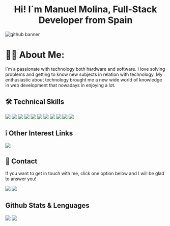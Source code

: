 <h1 align="center">Hi! I´m Manuel Molina, Full-Stack Developer from Spain</h1>

![github banner](https://github.com/ManuelMolinaAbad/ManuelMolinaAbad/assets/127496509/97099a14-d415-4b4b-94fc-c0b1e229aff1)

# 👨‍💻 About Me:

I´m a passionate with technology both hardware and software. I love solving problems and getting to know new subjects in relation with technology. My enthusiastic about technology brought me a new wide world of knowledge in web development that nowadays in enjoying a lot.

## 🛠 Technical Skills  

<span><img src="https://img.shields.io/badge/HTML5-E34F26?style=for-the-badge&logo=html5&logoColor=white"></span>
<span><img src="https://img.shields.io/badge/CSS3-1572B6?style=for-the-badge&logo=css3&logoColor=white"></span>
<span><img src="https://img.shields.io/badge/PHP-777BB4?style=for-the-badge&logo=php&logoColor=white"></span>
<span><img src="https://img.shields.io/badge/JavaScript-323330?style=for-the-badge&logo=javascript&logoColor=F7DF1E"></span>
<span><img src="https://img.shields.io/badge/GIT-E44C30?style=for-the-badge&logo=git&logoColor=white"></span>
<span><img src="https://img.shields.io/badge/MySQL-005C84?style=for-the-badge&logo=mysql&logoColor=white"></span>
<span><img src="https://img.shields.io/badge/Bootstrap-563D7C?style=for-the-badge&logo=bootstrap&logoColor=white"></span>
<span><img src="https://img.shields.io/badge/Wordpress-21759B?style=for-the-badge&logo=wordpress&logoColor=white"></span>
<span><img src="https://img.shields.io/badge/Java-%23ED8B00.svg?style=for-the-badge&logo=java&logoColor=white"></span>
<span><img src="https://img.shields.io/badge/Laravel-FF2D20?style=for-the-badge&logo=laravel&logoColor=white"></span>
<span><img src="https://img.shields.io/badge/Angular-DD0031?style=for-the-badge&logo=angular&logoColor=white"></span>

## ❕ Other Interest Links

<a href="https://www.freecodecamp.org/Manuel_Molina"><img src="https://img.shields.io/badge/freecodecamp-27273D?style=for-the-badge&logo=freecodecamp&logoColor=white"></a>

## 📩 Contact

If you want to get in touch with me, click one option below and I will be glad to answer you!

<p>
  <a href="mailto:manuelmolinaabad@gmail.com"><img src="https://img.shields.io/badge/Gmail-D14836?style=for-the-badge&logo=gmail&logoColor=white"></a>
  <a href="https://www.linkedin.com/in/manuelmolinaabad"><img src="https://img.shields.io/badge/LinkedIn-0077B5?style=for-the-badge&logo=linkedin&logoColor=white"></a>
</p>

## Github Stats & Lenguages
  <img align="center" src="https://github-profile-summary-cards.vercel.app/api/cards/profile-details?username=ManuelMolinaAbad&theme=dark">
  <img align="center" src="https://github-readme-stats.vercel.app/api/top-langs/?username=ManuelMolinaAbad&layout=compact&theme=dark">
